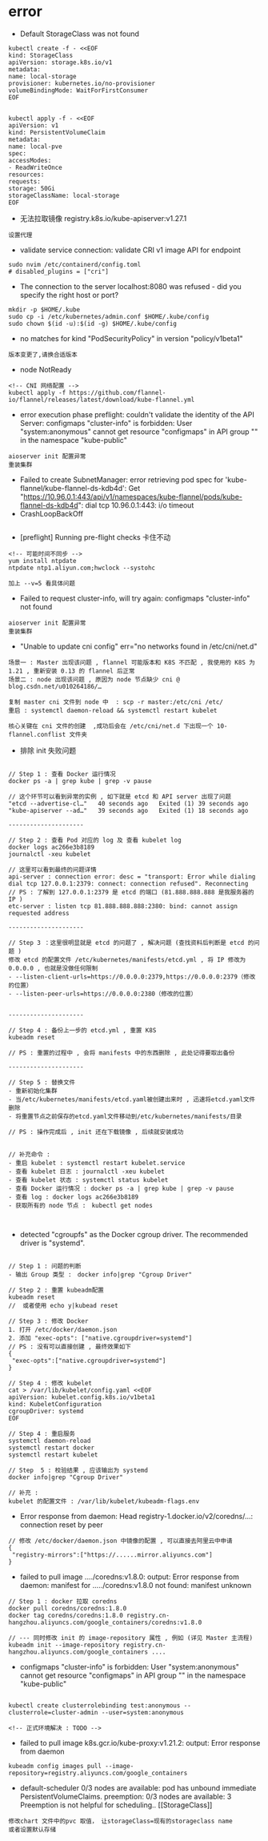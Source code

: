 # error

- Default StorageClass was not found
```shell
kubectl create -f - <<EOF
kind: StorageClass
apiVersion: storage.k8s.io/v1
metadata:
name: local-storage
provisioner: kubernetes.io/no-provisioner
volumeBindingMode: WaitForFirstConsumer
EOF


kubectl apply -f - <<EOF
apiVersion: v1
kind: PersistentVolumeClaim
metadata:
name: local-pve
spec:
accessModes:
- ReadWriteOnce
resources:
requests:
storage: 50Gi
storageClassName: local-storage
EOF
```

- 无法拉取镜像 registry.k8s.io/kube-apiserver:v1.27.1
```shell
设置代理
```

- validate service connection: validate CRI v1 image API for endpoint
```shell
sudo nvim /etc/containerd/config.toml
# disabled_plugins = ["cri"]
```

- The connection to the server localhost:8080 was refused - did you specify the right host or port?
```shell
mkdir -p $HOME/.kube
sudo cp -i /etc/kubernetes/admin.conf $HOME/.kube/config
sudo chown $(id -u):$(id -g) $HOME/.kube/config
```

- no matches for kind "PodSecurityPolicy" in version "policy/v1beta1"
```shell
版本变更了,请换合适版本
```

- node NotReady
```shell
<!-- CNI 网络配置 -->
kubectl apply -f https://github.com/flannel-io/flannel/releases/latest/download/kube-flannel.yml
```

- error execution phase preflight:
couldn't validate the identity of the API Server: 
configmaps "cluster-info" is forbidden: 
User "system:anonymous" cannot get resource "configmaps" in API group "" in the namespace "kube-public"
```shell
aioserver init 配置异常
重装集群
```

- Failed to create SubnetManager: error retrieving pod spec for 'kube-flannel/kube-flannel-ds-kdb4d': Get "https://10.96.0.1:443/api/v1/namespaces/kube-flannel/pods/kube-flannel-ds-kdb4d": dial tcp 10.96.0.1:443: i/o timeout
- CrashLoopBackOff
```shell

```

- [preflight] Running pre-flight checks 卡住不动
```shell
<!-- 可能时间不同步 -->
yum install ntpdate
ntpdate ntp1.aliyun.com;hwclock --systohc

加上 --v=5 看具体问题
```

- Failed to request cluster-info, will try again: configmaps "cluster-info" not found
```shell
aioserver init 配置异常
重装集群
```


- "Unable to update cni config" err="no networks found in /etc/cni/net.d"
```shell
场景一 : Master 出现该问题 , flannel 可能版本和 K8S 不匹配 , 我使用的 K8S 为 1.21 , 重新安装 0.13 的 flannel 后正常 
场景二 : node 出现该问题 , 原因为 node 节点缺少 cni @ blog.csdn.net/u010264186/… 

复制 master cni 文件到 node 中  : scp -r master:/etc/cni /etc/
重启 : systemctl daemon-reload && systemctl restart kubelet

核心关键在 cni 文件的创建  ,成功后会在 /etc/cni/net.d 下出现一个 10-flannel.conflist 文件夹
```


- 排除 init 失败问题
```shell

// Step 1 : 查看 Docker 运行情况 
docker ps -a | grep kube | grep -v pause

// 这个环节可以看到异常的实例 , 如下就是 etcd 和 API server 出现了问题
"etcd --advertise-cl…"   40 seconds ago   Exited (1) 39 seconds ago  
"kube-apiserver --ad…"   39 seconds ago   Exited (1) 18 seconds ago 

---------------------

// Step 2 : 查看 Pod 对应的 log 及 查看 kubelet log
docker logs ac266e3b8189
journalctl -xeu kubelet

// 这里可以看到最终的问题详情
api-server : connection error: desc = "transport: Error while dialing dial tcp 127.0.0.1:2379: connect: connection refused". Reconnecting
// PS : 了解到 127.0.0.1:2379 是 etcd 的端口 (81.888.888.888 是我服务器的 IP )
etc-server : listen tcp 81.888.888.888:2380: bind: cannot assign requested address

---------------------

// Step 3 ：这里很明显就是 etcd 的问题了 , 解决问题 (查找资料后判断是 etcd 的问题 )
修改 etcd 的配置文件 /etc/kubernetes/manifests/etcd.yml , 将 IP 修改为 0.0.0.0 , 也就是没做任何限制
- --listen-client-urls=https://0.0.0.0:2379,https://0.0.0.0:2379（修改的位置）
- --listen-peer-urls=https://0.0.0.0:2380（修改的位置）


---------------------

// Step 4 : 备份上一步的 etcd.yml , 重置 K8S
kubeadm reset

// PS : 重置的过程中 , 会将 manifests 中的东西删除 , 此处记得要取出备份

---------------------

// Step 5 : 替换文件 
- 重新初始化集群
- 当/etc/kubernetes/manifests/etcd.yaml被创建出来时 , 迅速将etcd.yaml文件删除
- 将重置节点之前保存的etcd.yaml文件移动到/etc/kubernetes/manifests/目录

// PS : 操作完成后 , init 还在下载镜像 , 后续就安装成功


// 补充命令 :
- 重启 kubelet : systemctl restart kubelet.service
- 查看 kubelet 日志 : journalctl -xeu kubelet
- 查看 kubelet 状态 : systemctl status kubelet
- 查看 Docker 运行情况 : docker ps -a | grep kube | grep -v pause
- 查看 log : docker logs ac266e3b8189
- 获取所有的 node 节点 :　kubectl get nodes



```


- detected "cgroupfs" as the Docker cgroup driver. The recommended driver is "systemd".
```shell

// Step 1 : 问题的判断
- 输出 Group 类型 :　docker info|grep "Cgroup Driver"

// Step 2 : 重置 kubeadm配置
kubeadm reset
//  或者使用 echo y|kubead reset

// Step 3 : 修改 Docker
1. 打开 /etc/docker/daemon.json
2. 添加 "exec-opts": ["native.cgroupdriver=systemd"]
// PS : 没有可以直接创建 , 最终效果如下
{
 "exec-opts":["native.cgroupdriver=systemd"]
}

// Step 4 : 修改 kubelet
cat > /var/lib/kubelet/config.yaml <<EOF
apiVersion: kubelet.config.k8s.io/v1beta1
kind: KubeletConfiguration
cgroupDriver: systemd
EOF

// Step 4 : 重启服务
systemctl daemon-reload
systemctl restart docker
systemctl restart kubelet

// Step  5 : 校验结果 , 应该输出为 systemd
docker info|grep "Cgroup Driver"

// 补充 : 
kubelet 的配置文件 : /var/lib/kubelet/kubeadm-flags.env

```

- Error response from daemon: Head registry-1.docker.io/v2/coredns/…: connection reset by peer
```shell
// 修改 /etc/docker/daemon.json 中镜像的配置 , 可以直接去阿里云中申请
{
 "registry-mirrors":["https://......mirror.aliyuncs.com"]
}

```

- failed to pull image ..../coredns:v1.8.0: output: Error response from daemon: manifest for ...../coredns:v1.8.0 not found: manifest unknown
```shell
// Step 1 : docker 拉取 coredns
docker pull coredns/coredns:1.8.0
docker tag coredns/coredns:1.8.0 registry.cn-hangzhou.aliyuncs.com/google_containers/coredns:v1.8.0

// --- 同时修改 init 的 image-repository 属性 , 例如 (详见 Master 主流程)
kubeadm init --image-repository registry.cn-hangzhou.aliyuncs.com/google_containers ....
```

- configmaps "cluster-info" is forbidden: User "system:anonymous" cannot get resource "configmaps" in API group "" in the namespace "kube-public"
```shell

kubectl create clusterrolebinding test:anonymous --clusterrole=cluster-admin --user=system:anonymous

<!-- 正式环境解决 : TODO -->
```

- failed to pull image k8s.gcr.io/kube-proxy:v1.21.2: output: Error response from daemon
```shell
kubeadm config images pull --image-repository=registry.aliyuncs.com/google_containers
```

- default-scheduler  0/3 nodes are available: pod has unbound immediate PersistentVolumeClaims. preemption: 0/3 nodes are available: 3 Preemption is not helpful for scheduling..
[[StorageClass]]
```shell
修改chart 文件中的pvc 取值， 让storageClass=现有的storageclass name
或者设置默认存储
```
